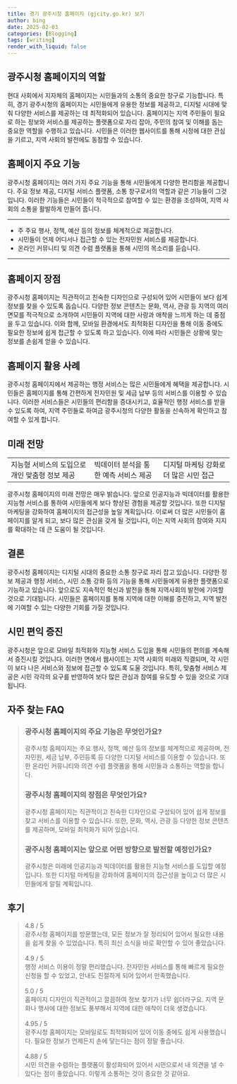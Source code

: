 ```yaml
---
title: 경기 광주시청 홈페이지 (gjcity.go.kr) 보기
author: bing
date: 2025-02-03
categories: [Blogging]
tags: [writing]
render_with_liquid: false
---
```



<h2 id='광주시청 홈페이지의 역할'>광주시청 홈페이지의 역할</h2>

<p>현대 사회에서 지자체의 홈페이지는 시민들과의 소통의 중요한 창구로 기능합니다. 특히, 경기 광주시청의 홈페이지는 시민들에게 유용한 정보를 제공하고, 디지털 시대에 맞춰 다양한 서비스를 제공하는 데 최적화되어 있습니다. 홈페이지는 지역 주민들이 필요로 하는 정보와 서비스를 제공하는 플랫폼으로 자리 잡아, 주민의 참여 및 이해를 돕는 중요한 역할을 수행하고 있습니다. 시민들은 이러한 웹사이트를 통해 시정에 대한 관심을 기르고, 지역 사회의 발전에도 동참할 수 있습니다.</p>

<h2 id='홈페이지 주요 기능'>홈페이지 주요 기능</h2>

<p>광주시청 홈페이지는 여러 가지 주요 기능을 통해 시민들에게 다양한 편리함을 제공합니다. 주요 정보 제공, 디지털 서비스 플랫폼, 소통 창구로서의 역할과 같은 기능들이 그것입니다. 이러한 기능들은 시민들이 적극적으로 참여할 수 있는 환경을 조성하여, 지역 사회의 소통을 활발하게 만들어 줍니다.</p>

<hr />

<ul>
    <li>주 주요 행사, 정책, 예산 등의 정보를 체계적으로 제공합니다.</li>
    <li>시민들이 언제 어디서나 접근할 수 있는 전자민원 서비스를 제공합니다.</li>
    <li>온라인 커뮤니티 및 의견 수렴 플랫폼을 통해 시민의 목소리를 듣습니다.</li>
</ul>

<hr />

<h2 id='홈페이지 장점'>홈페이지 장점</h2>

<p>광주시청 홈페이지는 직관적이고 친숙한 디자인으로 구성되어 있어 시민들이 보다 쉽게 정보를 찾을 수 있도록 돕습니다. 다양한 정보 콘텐츠는 문화, 역사, 관광 등 지역의 여러 면모를 적극적으로 소개하여 시민들이 지역에 대한 사랑과 애착을 느끼게 하는 데 중점을 두고 있습니다. 이와 함께, 모바일 환경에서도 최적화된 디자인을 통해 이동 중에도 필요한 정보에 쉽게 접근할 수 있도록 하고 있습니다. 이에 따라 시민들은 상황에 맞는 정보를 손쉽게 얻을 수 있습니다.</p>

<h2 id='홈페이지 활용 사례'>홈페이지 활용 사례</h2>

<p>광주시청 홈페이지에서 제공하는 행정 서비스는 많은 시민들에게 혜택을 제공합니다. 시민들은 홈페이지를 통해 간편하게 전자민원 및 세금 납부 등의 서비스를 이용할 수 있습니다. 이러한 서비스들은 시민들의 편리함을 증대시키고, 효율적인 행정 서비스를 받을 수 있도록 하여, 지역 주민들로 하여금 광주시청의 다양한 활동을 신속하게 확인하고 참여할 수 있게 합니다.</p>

<h2 id='미래 전망'>미래 전망</h2>

<table>
    <tr>
        <td>지능형 서비스의 도입으로 개인 맞춤형 정보 제공</td>
        <td>빅데이터 분석을 통한 예측 서비스 제공</td>
        <td>디지털 마케팅 강화로 더 많은 시민 접근</td>
    </tr>
</table>

<p>광주시청 홈페이지의 미래 전망은 매우 밝습니다. 앞으로 인공지능과 빅데이터를 활용한 지능형 서비스를 통하여 시민들에게 보다 향상된 경험을 제공할 것입니다. 또한 디지털 마케팅을 강화하여 홈페이지의 접근성을 높일 계획입니다. 이로써 더 많은 시민들이 홈페이지를 알게 되고, 보다 많은 관심을 갖게 될 것입니다, 이는 지역 사회의 참여와 지지를 확대하는 데 큰 도움이 될 것입니다.</p>

<h2 id='결론'>결론</h2>

<p>광주시청 홈페이지는 디지털 시대의 중요한 소통 창구로 자리 잡고 있습니다. 다양한 정보 제공과 행정 서비스, 시민 소통 강화 등의 기능을 통해 시민들에게 유용한 플랫폼으로 기능하고 있습니다. 앞으로도 지속적인 혁신과 발전을 통해 지역사회의 발전에 기여할 것으로 기대됩니다. 시민들은 홈페이지를 통해 지역에 대한 이해를 증진하고, 지역 발전에 기여할 수 있는 다양한 기회를 가질 것입니다.</p>

<h2 id='시민 편익 증진'>시민 편익 증진</h2>

<p>광주시청은 앞으로 모바일 최적화와 지능형 서비스 도입을 통해 시민들의 편의를 계속해서 증진시킬 것입니다. 이러한 면에서 웹사이트는 지역 사회의 미래와 직결되며, 각 시민이 보다 나은 서비스와 정보에 접근할 수 있도록 도울 것입니다. 특히, 맞춤형 서비스 제공은 시민 각각의 요구를 반영하여 보다 많은 관심과 참여를 유도할 수 있을 것으로 기대됩니다.</p>


<h2 id='자주_찾는_FAQ'>자주 찾는 FAQ</h2>
<div itemscope="" itemtype="https://schema.org/FAQPage"> 
<blockquote> 
<div itemscope="" itemprop="mainEntity" itemtype="https://schema.org/Question"> 
<h3 itemprop="name">광주시청 홈페이지의 주요 기능은 무엇인가요?</h3> 
<div itemscope="" itemprop="acceptedAnswer" itemtype="https://schema.org/Answer"> 
<span itemprop="text"> 
<p>광주시청 홈페이지는 주요 행사, 정책, 예산 등의 정보를 체계적으로 제공하며, 전자민원, 세금 납부, 주민등록 등 다양한 디지털 서비스를 이용할 수 있습니다. 또한 온라인 커뮤니티와 의견 수렴 플랫폼을 통해 시민들과 소통하는 역할을 합니다.</p> 
</span> 
</div> 
</div> 

<div itemscope="" itemprop="mainEntity" itemtype="https://schema.org/Question"> 
<h3 itemprop="name">광주시청 홈페이지의 장점은 무엇인가요?</h3> 
<div itemscope="" itemprop="acceptedAnswer" itemtype="https://schema.org/Answer"> 
<span itemprop="text"> 
<p>광주시청 홈페이지는 직관적이고 친숙한 디자인으로 구성되어 있어 쉽게 정보를 찾고 서비스를 이용할 수 있습니다. 또한, 문화, 역사, 관광 등 다양한 정보 콘텐츠를 제공하며, 모바일 최적화가 되어 있습니다.</p> 
</span> 
</div> 
</div> 

<div itemscope="" itemprop="mainEntity" itemtype="https://schema.org/Question"> 
<h3 itemprop="name">광주시청 홈페이지는 앞으로 어떤 방향으로 발전할 예정인가요?</h3> 
<div itemscope="" itemprop="acceptedAnswer" itemtype="https://schema.org/Answer"> 
<span itemprop="text"> 
<p>광주시청은 미래에 인공지능과 빅데이터를 활용한 지능형 서비스를 도입할 예정입니다. 또한 디지털 마케팅을 강화하여 홈페이지의 접근성을 높이고 더 많은 시민들에게 알릴 계획입니다.</p> 
</span> 
</div> 
</div> 
</blockquote> 
</div>
<h2 id='후기'>후기</h2>
<div itemscope itemtype="https://schema.org/Product">
  <blockquote>
  <div itemprop="review" itemscope itemtype="https://schema.org/Review">
      <div itemprop="reviewRating" itemscope itemtype="https://schema.org/Rating"> <span itemprop="ratingValue">4.8</span> / <span itemprop="bestRating">5</span> </div>
      <span itemprop="reviewBody">광주시청 홈페이지를 방문했는데, 모든 정보가 잘 정리되어 있어서 필요한 내용을 쉽게 찾을 수 있었습니다. 특히 최신 소식을 바로 확인할 수 있어 좋았습니다.</span>
  </div>
  <br>
  <div itemprop="review" itemscope itemtype="https://schema.org/Review">
      <div itemprop="reviewRating" itemscope itemtype="https://schema.org/Rating"> <span itemprop="ratingValue">4.9</span> / <span itemprop="bestRating">5</span> </div>
      <span itemprop="reviewBody">행정 서비스 이용이 정말 편리했습니다. 전자민원 서비스를 통해 빠르게 필요한 신청을 할 수 있었고, 안내도 친절하게 되어 있어서 만족했습니다.</span>
  </div>
  <br>
  <div itemprop="review" itemscope itemtype="https://schema.org/Review">
      <div itemprop="reviewRating" itemscope itemtype="https://schema.org/Rating"> <span itemprop="ratingValue">5.0</span> / <span itemprop="bestRating">5</span> </div>
      <span itemprop="reviewBody">홈페이지 디자인이 직관적이고 깔끔하여 정보 찾기가 너무 쉽더라구요. 지역 문화나 행사에 대한 정보도 풍부해서 지역에 대한 애착이 더욱 생겼습니다.</span>
  </div>
  <br>
  <div itemprop="review" itemscope itemtype="https://schema.org/Review">
      <div itemprop="reviewRating" itemscope itemtype="https://schema.org/Rating"> <span itemprop="ratingValue">4.95</span> / <span itemprop="bestRating">5</span> </div>
      <span itemprop="reviewBody">광주시청 홈페이지는 모바일로도 최적화되어 있어 이동 중에도 쉽게 사용했습니다. 필요한 정보가 언제든지 손에 닿는다는 점이 정말 좋습니다.</span>
  </div>
  <br>
  <div itemprop="review" itemscope itemtype="https://schema.org/Review">
      <div itemprop="reviewRating" itemscope itemtype="https://schema.org/Rating"> <span itemprop="ratingValue">4.88</span> / <span itemprop="bestRating">5</span> </div>
      <span itemprop="reviewBody">시민 의견을 수렴하는 플랫폼이 활성화되어 있어서 시민으로서 내 의견을 낼 수 있다는 점이 좋았습니다. 이렇게 소통하는 것이 중요한 것 같아요.</span>
  </div>
  </blockquote>
</div>

